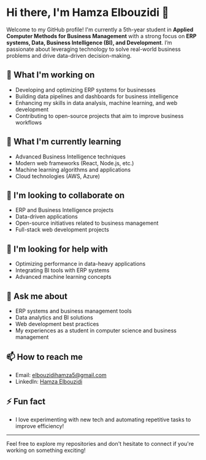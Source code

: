 # Hi there, I'm Hamza Elbouzidi 👋

Welcome to my GitHub profile! I'm currently a 5th-year student in **Applied Computer Methods for Business Management** with a strong focus on **ERP systems, Data, Business Intelligence (BI), and Development**. I’m passionate about leveraging technology to solve real-world business problems and drive data-driven decision-making.

## 🔭 What I'm working on
- Developing and optimizing ERP systems for businesses
- Building data pipelines and dashboards for business intelligence
- Enhancing my skills in data analysis, machine learning, and web development
- Contributing to open-source projects that aim to improve business workflows

## 🌱 What I'm currently learning
- Advanced Business Intelligence techniques
- Modern web frameworks (React, Node.js, etc.)
- Machine learning algorithms and applications
- Cloud technologies (AWS, Azure)

## 👯 I'm looking to collaborate on
- ERP and Business Intelligence projects
- Data-driven applications
- Open-source initiatives related to business management
- Full-stack web development projects

## 🤔 I'm looking for help with
- Optimizing performance in data-heavy applications
- Integrating BI tools with ERP systems
- Advanced machine learning concepts

## 💬 Ask me about
- ERP systems and business management tools
- Data analytics and BI solutions
- Web development best practices
- My experiences as a student in computer science and business management

## 📫 How to reach me
- Email: [elbouzidihamza5@gmail.com](mailto:elbouzidihamza5@gmail.com)
- LinkedIn: [Hamza Elbouzidi](https://www.linkedin.com/in/elbouzidi-h-3837a8130/)

## ⚡ Fun fact
- I love experimenting with new tech and automating repetitive tasks to improve efficiency!

---
Feel free to explore my repositories and don't hesitate to connect if you're working on something exciting!
